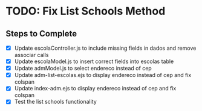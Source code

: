 # TODO: Fix List Schools Method

## Steps to Complete
- [x] Update escolaController.js to include missing fields in dados and remove associar calls
- [x] Update escolaModel.js to insert correct fields into escolas table
- [x] Update admModel.js to select endereco instead of cep
- [x] Update adm-list-escolas.ejs to display endereco instead of cep and fix colspan
- [x] Update index-adm.ejs to display endereco instead of cep and fix colspan
- [x] Test the list schools functionality
